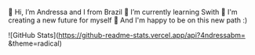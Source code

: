 👋 Hi, I’m Andressa and I from Brazil
🌱 I’m currently learning Swith
🌱 I'm creating a new future for myself
🌱 And I'm happy to be on this new path :)

![GitHub Stats](https://github-readme-stats.vercel.app/api?4ndressabm= &theme=radical)
